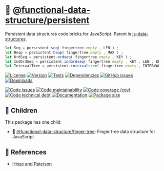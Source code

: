 :evergreen_tree:
[@functional-data-structure/persistent](https://functional-data-structure.github.io/persistent)
==

Persistent data structures code bricks for JavaScript. Parent is [js-data-structures](https://github.com/make-github-pseudonymous-again/js-data-structures).

```js
let Seq = persistent.seq( fingertree.empty , LEN ) ;
let Heap = persistent.heap( fingertree.empty , MAX ) ;
let OrdSeq = persistent.ordseq( fingertree.empty , KEY ) ;
let IndOrdSeq = persistent.indordseq( fingertree.empty , KEY , LEN , KEY_LEN ) ;
let IntervalTree = persistent.intervaltree( fingertree.empty , INTERVAL ) ;
```


[![License](https://img.shields.io/github/license/functional-data-structure/persistent.svg)](https://raw.githubusercontent.com/functional-data-structure/persistent/main/LICENSE)
[![Version](https://img.shields.io/npm/v/@functional-data-structure/persistent.svg)](https://www.npmjs.org/package/@functional-data-structure/persistent)
[![Tests](https://img.shields.io/github/workflow/status/functional-data-structure/persistent/ci:cover?event=push&label=tests)](https://github.com/functional-data-structure/persistent/actions/workflows/ci:cover.yml?query=branch:main)
[![Dependencies](https://img.shields.io/librariesio/github/functional-data-structure/persistent.svg)](https://github.com/functional-data-structure/persistent/network/dependencies)
[![GitHub issues](https://img.shields.io/github/issues/functional-data-structure/persistent.svg)](https://github.com/functional-data-structure/persistent/issues)
[![Downloads](https://img.shields.io/npm/dm/@functional-data-structure/persistent.svg)](https://www.npmjs.org/package/@functional-data-structure/persistent)

[![Code issues](https://img.shields.io/codeclimate/issues/functional-data-structure/persistent.svg)](https://codeclimate.com/github/functional-data-structure/persistent/issues)
[![Code maintainability](https://img.shields.io/codeclimate/maintainability/functional-data-structure/persistent.svg)](https://codeclimate.com/github/functional-data-structure/persistent/trends/churn)
[![Code coverage (cov)](https://img.shields.io/codecov/c/gh/functional-data-structure/persistent/main.svg)](https://codecov.io/gh/functional-data-structure/persistent)
[![Code technical debt](https://img.shields.io/codeclimate/tech-debt/functional-data-structure/persistent.svg)](https://codeclimate.com/github/functional-data-structure/persistent/trends/technical_debt)
[![Documentation](https://functional-data-structure.github.io/persistent/badge.svg)](https://functional-data-structure.github.io/persistent/source.html)
[![Package size](https://img.shields.io/bundlephobia/minzip/@functional-data-structure/persistent)](https://bundlephobia.com/result?p=@functional-data-structure/persistent)


## :baby: Children

This package has one child:

  - :cactus: [@functional-data-structure/finger-tree](https://github.com/functional-data-structure/finger-tree): Finger tree data structure for JavaScript


## :scroll: References

  - [Hinze and Paterson](http://staff.city.ac.uk/~ross/papers/FingerTree.pdf)

